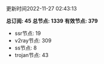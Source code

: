 更新时间2022-11-27 02:43:13

**总订阅: 45**
**总节点: 1339**
**有效节点: 379**
- ssr节点: 19
- v2ray节点: 309
- ss节点: 8
- trojan节点: 43
